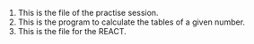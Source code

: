 1. This is the file of the practise session. 
2. This is the program to calculate the tables of a given number.
3. This is the file for the REACT.